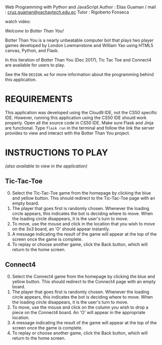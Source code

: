 Web Programming with Python and JavaScript
Author : Elias Guaman / mail : cruz.guaman@yachaytech.edu.ec
Tutor : Rigoberto Fonseca

watch video:

*Welcome to Botter Than You!*

Botter Than You is a nearly unbeatable computer bot that plays two player games developed by London Lowmanstone and William Yao using HTML5 canvas, Python, and Flask.

In this iteration of Botter Than You (Dec 2017), Tic Tac Toe and Connect4 are available for users to play.

See the file `DESIGN.md` for more information about the programming behind this application.

REQUIREMENTS
============

This application was developed using the Cloud9 IDE, not the CS50 specific IDE. However, running this application using the CS50 IDE should work properly. 
Open all the source code in CS50 IDE. Make sure Flask and Jinja are functional. Type `flask run` in the terminal and follow the link the server 
provides to view and interact with the Botter Than You project.


INSTRUCTIONS TO PLAY
====================
*(also available to view in the application)*

Tic-Tac-Toe
-----------

0. Select the Tic-Tac-Toe game from the homepage by clicking the blue and yellow button. This should redirect to the Tic-Tac-Toe page with an empty board.
1. The player that goes first is randomly chosen. Whenever the loading circle appears, this indicates the bot is deciding where to move. When the loading circle disappears, it is the user's turn 
to move.
2. To move, use the mouse and click in the location that you wish to move on the 3x3 board, an 'O' should appear instantly.
3. A message indicating the result of the game will appear at the top of the screen once the game is complete.
4. To replay or choose another game, click the Back button, which will return to the home screen.

Connect4
--------

0. Select the Connect4 game from the homepage by clicking the blue and yellow button. This should redirect to the Connect4 page with an empty board.
1. The player that goes first is randomly chosen. Whenever the loading circle appears, this indicates the bot is deciding where to move. When the loading circle disappears, it is the user's turn 
to move.
2. To move, use the mouse and click on the column you wish to drop a piece on the Connect4 board. An 'O' will appear in the appropriate location.
3. A message indicating the result of the game will appear at the top of the screen once the game is complete.
4. To replay or choose another game, click the Back button, which will return to the home screen.
